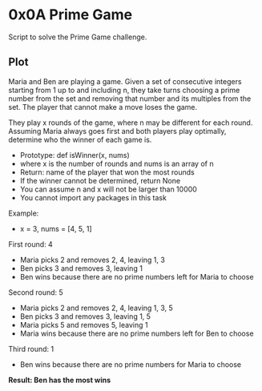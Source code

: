 # 0x0A Prime Game

Script to solve the Prime Game challenge.

## Plot

Maria and Ben are playing a game. Given a set of consecutive integers starting from 1 up to and including n, they take turns choosing a prime number from the set and removing that number and its multiples from the set. The player that cannot make a move loses the game.

They play x rounds of the game, where n may be different for each round. Assuming Maria always goes first and both players play optimally, determine who the winner of each game is.

-   Prototype: def isWinner(x, nums)
-   where x is the number of rounds and nums is an array of n
-   Return: name of the player that won the most rounds
-   If the winner cannot be determined, return None
-   You can assume n and x will not be larger than 10000
-   You cannot import any packages in this task

Example:

-   x = 3, nums = [4, 5, 1]

First round: 4

-   Maria picks 2 and removes 2, 4, leaving 1, 3
-   Ben picks 3 and removes 3, leaving 1
-   Ben wins because there are no prime numbers left for Maria to choose

Second round: 5

-   Maria picks 2 and removes 2, 4, leaving 1, 3, 5
-   Ben picks 3 and removes 3, leaving 1, 5
-   Maria picks 5 and removes 5, leaving 1
-   Maria wins because there are no prime numbers left for Ben to choose

Third round: 1

-   Ben wins because there are no prime numbers for Maria to choose

**Result: Ben has the most wins**
